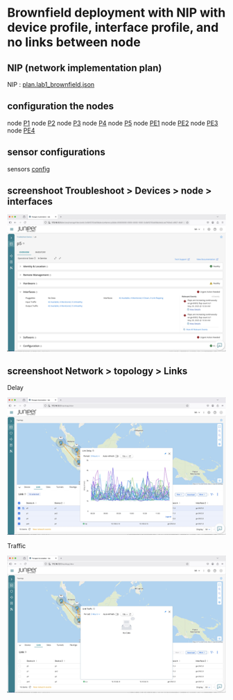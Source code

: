 # Brownfield deployment with NIP with device profile, interface profile, and no links between node

## NIP (network implementation plan)
NIP : [plan.lab1_brownfield.json](plan.lab1_brownfield.json)

## configuration the nodes

node [P1](./router/p1.conf)
node [P2](./router/p2.conf)
node [P3](./router/p3.conf)
node [P4](./router/p4.conf)
node [P5](./router/p5.conf)
node [PE1](./router/pe1.conf)
node [PE2](./router/pe2.conf)
node [PE3](./router/pe3.conf)
node [PE4](./router/pe4.conf)

## sensor configurations

sensors [config](./router/sensors.conf)

## screenshoot Troubleshoot > Devices > node > interfaces

![p5](./troubleshoot_devices_node_interfaces.jpg)

## screenshoot Network > topology > Links

Delay 

![delay](./link_delay.jpg)

Traffic

![delay](./link_traffic.jpg)
